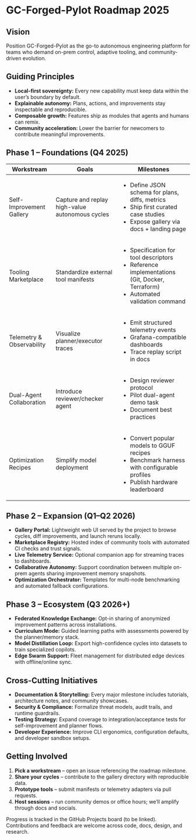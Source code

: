 # GC-Forged-Pylot Roadmap 2025

## Vision

Position GC-Forged-Pylot as the go-to autonomous engineering platform for teams who demand on-prem control, adaptive tooling, and community-driven evolution.

## Guiding Principles

- **Local-first sovereignty:** Every new capability must keep data within the user’s boundary by default.
- **Explainable autonomy:** Plans, actions, and improvements stay inspectable and reproducible.
- **Composable growth:** Features ship as modules that agents and humans can remix.
- **Community acceleration:** Lower the barrier for newcomers to contribute meaningful improvements.

## Phase 1 – Foundations (Q4 2025)

| Workstream | Goals | Milestones |
| --- | --- | --- |
| Self-Improvement Gallery | Capture and replay high-value autonomous cycles |<ul><li>Define JSON schema for plans, diffs, metrics</li><li>Ship first curated case studies</li><li>Expose gallery via docs + landing page</li></ul>|
| Tooling Marketplace | Standardize external tool manifests |<ul><li>Specification for tool descriptors</li><li>Reference implementations (Git, Docker, Terraform)</li><li>Automated validation command</li></ul>|
| Telemetry & Observability | Visualize planner/executor traces |<ul><li>Emit structured telemetry events</li><li>Grafana-compatible dashboards</li><li>Trace replay script in docs</li></ul>|
| Dual-Agent Collaboration | Introduce reviewer/checker agent |<ul><li>Design reviewer protocol</li><li>Pilot dual-agent demo task</li><li>Document best practices</li></ul>|
| Optimization Recipes | Simplify model deployment |<ul><li>Convert popular models to GGUF recipes</li><li>Benchmark harness with configurable profiles</li><li>Publish hardware leaderboard</li></ul>|

## Phase 2 – Expansion (Q1–Q2 2026)

- **Gallery Portal:** Lightweight web UI served by the project to browse cycles, diff improvements, and launch reruns locally.
- **Marketplace Registry:** Hosted index of community tools with automated CI checks and trust signals.
- **Live Telemetry Service:** Optional companion app for streaming traces to dashboards.
- **Collaborative Autonomy:** Support coordination between multiple on-prem agents sharing improvement memory snapshots.
- **Optimization Orchestrator:** Templates for multi-node benchmarking and automated fallback configurations.

## Phase 3 – Ecosystem (Q3 2026+)

- **Federated Knowledge Exchange:** Opt-in sharing of anonymized improvement patterns across installations.
- **Curriculum Mode:** Guided learning paths with assessments powered by the planner/memory stack.
- **Model Distillation Loop:** Export high-confidence cycles into datasets to train specialized copilots.
- **Edge Swarm Support:** Fleet management for distributed edge devices with offline/online sync.

## Cross-Cutting Initiatives

- **Documentation & Storytelling:** Every major milestone includes tutorials, architecture notes, and community showcases.
- **Security & Compliance:** Formalize threat models, audit trails, and runtime guardrails.
- **Testing Strategy:** Expand coverage to integration/acceptance tests for self-improvement and planner flows.
- **Developer Experience:** Improve CLI ergonomics, configuration defaults, and developer sandbox setups.

## Getting Involved

1. **Pick a workstream** – open an issue referencing the roadmap milestone.
2. **Share your cycles** – contribute to the gallery directory with reproducible data.
3. **Prototype tools** – submit manifests or telemetry adapters via pull requests.
4. **Host sessions** – run community demos or office hours; we’ll amplify through docs and socials.

Progress is tracked in the GitHub Projects board (to be linked). Contributions and feedback are welcome across code, docs, design, and research.
